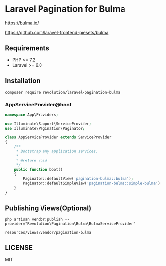 # Laravel Pagination for Bulma

https://bulma.io/

https://github.com/laravel-frontend-presets/bulma

## Requirements
- PHP >= 7.2
- Laravel >= 6.0

## Installation

```
composer require revolution/laravel-pagination-bulma
```

### AppServiceProvider@boot

```php
namespace App\Providers;

use Illuminate\Support\ServiceProvider;
use Illuminate\Pagination\Paginator;

class AppServiceProvider extends ServiceProvider
{
    /**
     * Bootstrap any application services.
     *
     * @return void
     */
    public function boot()
    {
        Paginator::defaultView('pagination-bulma::bulma');
        Paginator::defaultSimpleView('pagination-bulma::simple-bulma');
    }
}
```

## Publishing Views(Optional)
```
php artisan vendor:publish --provider="Revolution\Pagination\Bulma\BulmaServiceProvider"
```

`resources/views/vendor/pagination-bulma`

## LICENSE
MIT  
